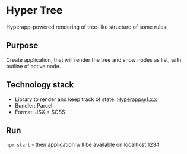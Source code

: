 # Hyper Tree

Hyperapp-powered rendering of tree-like structure of some rules.

## Purpose

Create application, that will render the tree and show nodes as list, with outline of active node.

## Technology stack

- Library to render and keep track of state: Hyperapp@1.x.x
- Bundler: Parcel
- Format: JSX + SCSS

## Run

`npm start` - then application will be available on localhost:1234
